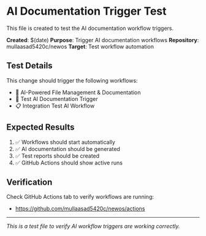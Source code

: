 # AI Documentation Trigger Test

This file is created to test the AI documentation workflow triggers.

**Created**: $(date)
**Purpose**: Trigger AI documentation workflows
**Repository**: mullaasad5420c/newos
**Target**: Test workflow automation

## Test Details

This change should trigger the following workflows:
- 🤖 AI-Powered File Management & Documentation
- 🧪 Test AI Documentation Trigger
- 📋 Integration Test AI Workflow

## Expected Results

1. ✅ Workflows should start automatically
2. ✅ AI documentation should be generated
3. ✅ Test reports should be created
4. ✅ GitHub Actions should show active runs

## Verification

Check GitHub Actions tab to verify workflows are running:
- https://github.com/mullaasad5420c/newos/actions

---

*This is a test file to verify AI workflow triggers are working correctly.*